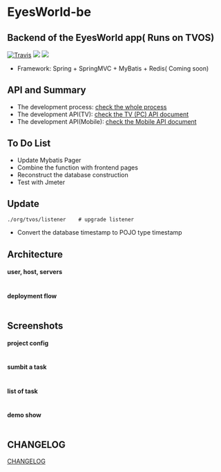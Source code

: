 # EyesWorld-be

## Backend of the EyesWorld app( Runs on TVOS)

[![Travis](https://img.shields.io/travis/rust-lang/rust.svg?style=plastic)](https://github.com/lianghao208/EyesWorld-be)
[![](https://img.shields.io/badge/JDK-1.8.025-red.svg)](https://github.com/lianghao208/EyesWorld-be)
[![](https://img.shields.io/badge/maven--central-v3.0.5-blue.svg)](https://maven.apache.org)

* Framework: Spring + SpringMVC + MyBatis + Redis( Coming soon)

API and Summary
--------------
* The development process: [check the whole process](https://github.com/lianghao208/eyes-world-server/blob/master/README.md) 
* The development API(TV): [check the TV (PC) API document](https://github.com/lianghao208/eyes-world-api/blob/master/api.md) 
* The development API(Mobile): [check the Mobile API document](https://github.com/lianghao208/eyes-world-api/blob/master/api-web.md) 

To Do List
----------

- Update Mybatis Pager
- Combine the function with frontend pages
- Reconstruct the database construction
- Test with Jmeter

Update
-----------------
```
./org/tvos/listener    # upgrade listener
```
- Convert the database timestamp to POJO type timestamp


Architecture
------------
#### user, host, servers
![]()

#### deployment flow
![]()

Screenshots
-----------

#### project config
![]()

#### sumbit a task
![]()

#### list of task
![]()

#### demo show
![]()

## CHANGELOG
[CHANGELOG](https://github.com/lianghao208/EyesWorld-be/blob/master/changeLog.md)
